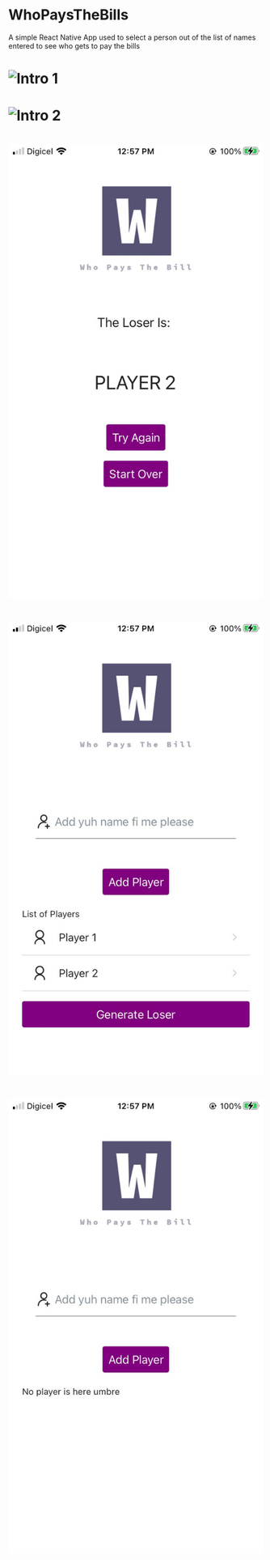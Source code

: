 # WhoPaysTheBills
A simple React Native App used to select a person out of the list of names entered to see who gets to pay the bills

# ![Intro 1](https://github.com/CrypticHushane/WhoPaysTheBills/blob/main/assets/intro.gif)

# ![Intro 2](https://github.com/CrypticHushane/WhoPaysTheBills/blob/main/assets/screenrecord.gif)

# ![Screenshot 1](https://github.com/CrypticHushane/WhoPaysTheBills/blob/main/assets/Screenshot1.jpeg)

# ![Screenshot 2](https://github.com/CrypticHushane/WhoPaysTheBills/blob/main/assets/Screenshot2.jpeg)

# ![Screenshot 3](https://github.com/CrypticHushane/WhoPaysTheBills/blob/main/assets/Screenshot3.jpeg)

